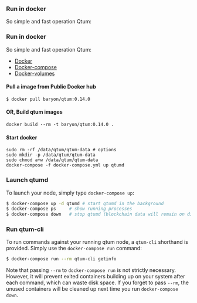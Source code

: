### Run in docker

So simple and fast operation Qtum:


### Run in docker

So simple and fast operation Qtum:
 - [Docker](https://docs.docker.com)
 - [Docker-compose](https://github.com/docker/compose)
 - [Docker-volumes](https://github.com/cpuguy83/docker-volumes)

#### Pull a image from Public Docker hub

```
$ docker pull baryon/qtum:0.14.0
```

#### OR, Build qtum images

```
docker build --rm -t baryon/qtum:0.14.0 .
```

#### Start docker

```
sudo rm -rf /data/qtum/qtum-data # options 
sudo mkdir -p /data/qtum/qtum-data
sudo chmod a+w /data/qtum/qtum-data
docker-compose -f docker-compose.yml up qtumd
```

### Launch qtumd

To launch your node, simply type `docker-compose up`:

```sh
$ docker-compose up -d qtumd # start qtumd in the background
$ docker-compose ps     # show running processes
$ docker-compose down   # stop qtumd (blockchain data will remain on disk)
```

### Run qtum-cli

To run commands against your running qtum node, a `qtum-cli` shorthand is provided. Simply use the `docker-compose run` command:

```sh
$ docker-compose run --rm qtum-cli getinfo
```

Note that passing `--rm` to `docker-compose run` is not strictly necessary. However, it will prevent exited containers building up on your system after each command, which can waste disk space. If you forget to pass `--rm`, the unused containers will be cleaned up next time you run `docker-compose down`.

